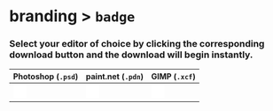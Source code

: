 # branding > `badge`
### Select your editor of choice by clicking the corresponding download button and the download will begin instantly.

| Photoshop (`.psd`) | paint.net (`.pdn`) | GIMP (`.xcf`) |
|--------------------|--------------------|---------------|
|<a href="https://github.com/QuarTheDev/branding/blob/main/down/psd/badge.psd?raw=true"><picture><source media="(prefers-color-scheme: dark)" srcset="https://raw.githubusercontent.com/QuarTheDev/branding/main/repo/assets/w_download.png"><source media="(prefers-color-scheme: light)" srcset="https://raw.githubusercontent.com/QuarTheDev/branding/main/repo/assets/b_download.png"><img src="https://raw.githubusercontent.com/QuarTheDev/branding/main/repo/assets/w_download.png" width="24px" alt="⬇️" title="Download badge.psd"></picture></a>|<a href="https://github.com/QuarTheDev/branding/blob/main/down/pdn/badge.pdn?raw=true"><picture><source media="(prefers-color-scheme: dark)" srcset="https://raw.githubusercontent.com/QuarTheDev/branding/main/repo/assets/w_download.png"><source media="(prefers-color-scheme: light)" srcset="https://raw.githubusercontent.com/QuarTheDev/branding/main/repo/assets/b_download.png"><img src="https://raw.githubusercontent.com/QuarTheDev/branding/main/repo/assets/w_download.png" width="24px" alt="⬇️" title="Download badge.pdn"></picture></a>|<a href="https://github.com/QuarTheDev/branding/blob/main/down/xcf/badge.xcf?raw=true"><picture><source media="(prefers-color-scheme: dark)" srcset="https://raw.githubusercontent.com/QuarTheDev/branding/main/repo/assets/w_download.png"><source media="(prefers-color-scheme: light)" srcset="https://raw.githubusercontent.com/QuarTheDev/branding/main/repo/assets/b_download.png"><img src="https://raw.githubusercontent.com/QuarTheDev/branding/main/repo/assets/w_download.png" width="24px" alt="⬇️" title="Download badge.xcf"></picture></a>|